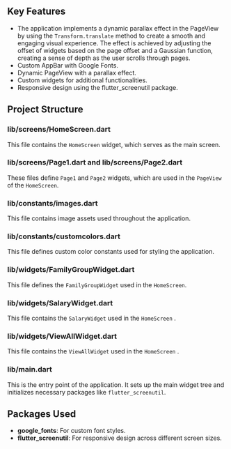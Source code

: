 
## Key Features
- The application implements a dynamic parallax effect in the PageView by using the `Transform.translate` method to create a smooth and engaging visual experience. The effect is achieved by adjusting the offset of widgets based on the page offset and a Gaussian function, creating a sense of depth as the user scrolls through pages.
- Custom AppBar with Google Fonts.
- Dynamic PageView with a parallax effect.
- Custom widgets for additional functionalities.
- Responsive design using the flutter_screenutil package.

## Project Structure

### lib/screens/HomeScreen.dart

This file contains the `HomeScreen` widget, which serves as the main screen.

### lib/screens/Page1.dart and lib/screens/Page2.dart

These files define `Page1` and `Page2` widgets, which are used in the `PageView` of the `HomeScreen`. 

### lib/constants/images.dart

This file contains image assets used throughout the application.

### lib/constants/customcolors.dart

This file defines custom color constants used for styling the application.

### lib/widgets/FamilyGroupWidget.dart

This file defines the `FamilyGroupWidget` used in the `HomeScreen`.

### lib/widgets/SalaryWidget.dart

This file contains the `SalaryWidget` used in the `HomeScreen` .

### lib/widgets/ViewAllWidget.dart

This file contains the `ViewAllWidget` used in the `HomeScreen` .

### lib/main.dart

This is the entry point of the application. It sets up the main widget tree and initializes necessary packages like `flutter_screenutil`.

## Packages Used

- **google_fonts**: For custom font styles.
- **flutter_screenutil**: For responsive design across different screen sizes.



